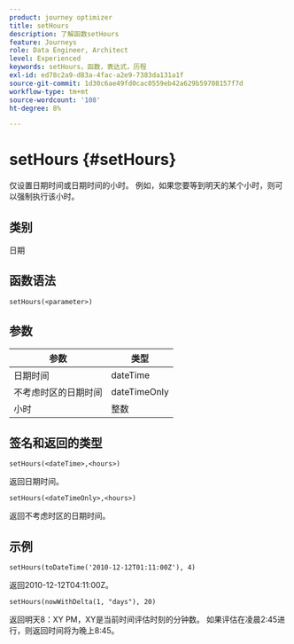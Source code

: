 ```yaml
---
product: journey optimizer
title: setHours
description: 了解函数setHours
feature: Journeys
role: Data Engineer, Architect
level: Experienced
keywords: setHours，函数，表达式，历程
exl-id: ed78c2a9-d83a-4fac-a2e9-7383da131a1f
source-git-commit: 1d30c6ae49fd0cac0559eb42a629b59708157f7d
workflow-type: tm+mt
source-wordcount: '108'
ht-degree: 8%

---
```


# setHours {#setHours}

仅设置日期时间或日期时间的小时。 例如，如果您要等到明天的某个小时，则可以强制执行该小时。

## 类别

日期

## 函数语法

`setHours(<parameter>)`

## 参数

| 参数 | 类型 |
|--- |--- |
| 日期时间 | dateTime |
| 不考虑时区的日期时间 | dateTimeOnly |
| 小时 | 整数 |

## 签名和返回的类型

`setHours(<dateTime>,<hours>)`

返回日期时间。

`setHours(<dateTimeOnly>,<hours>)`

返回不考虑时区的日期时间。

## 示例

`setHours(toDateTime('2010-12-12T01:11:00Z'), 4)`

返回2010-12-12T04:11:00Z。

`setHours(nowWithDelta(1, "days"), 20)`

返回明天8：XY PM，XY是当前时间评估时刻的分钟数。 如果评估在凌晨2:45进行，则返回时间将为晚上8:45。
